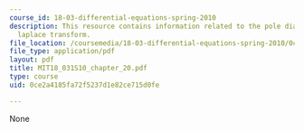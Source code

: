 ```yaml
---
course_id: 18-03-differential-equations-spring-2010
description: This resource contains information related to the pole diagram and the
  laplace transform.
file_location: /coursemedia/18-03-differential-equations-spring-2010/0ce2a4185fa72f5237d1e82ce715d0fe_MIT18_031S10_chapter_20.pdf
file_type: application/pdf
layout: pdf
title: MIT18_031S10_chapter_20.pdf
type: course
uid: 0ce2a4185fa72f5237d1e82ce715d0fe

---
```

None